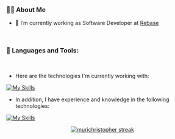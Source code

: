 ### 🙋‍♂️ About Me

- 🌱 I’m currently working as Software Developer at [Rebase](rebase.com.br)

<br/>

### 🚀 Languages and Tools:
<br/>

* Here are the technologies I'm currently working with:

[![My Skills](https://skillicons.dev/icons?i=rails,react,typescript,docker,styledcomponents&theme=dark&perline=6)](https://skillicons.dev)


* In addition, I have experience and knowledge in the following technologies:

[![My Skills](https://skillicons.dev/icons?i=mongodb,postgres,golang,vue,rabbitmq,tailwindcss,sass,jquery,nuxt&theme=dark)](https://skillicons.dev)


<p align="center">
    <a href="https://github.com/murichristopher/github-readme-streak-stats">
        <img alt="murichristopher streak" src="https://github-readme-streak-stats.herokuapp.com/?user=murichristopher&theme=black-ice&hide_border=true&stroke=0000&background=060A0CD0"/>
    </a>
</p>
